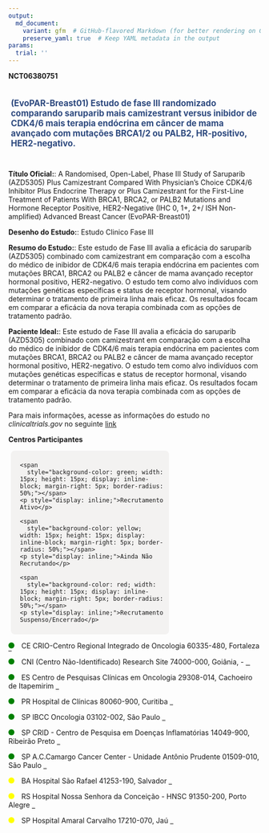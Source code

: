 ```yaml
---
output: 
  md_document:
    variant: gfm  # GitHub-flavored Markdown (for better rendering on GitHub)
    preserve_yaml: true  # Keep YAML metadata in the output
params:
  trial: ''
---
```


**NCT06380751**

<div style="padding: 5px; font-size: 1.20em; font-weight: bold; color: #2E4A7F; text-align: left; margin-bottom: 20px">

(EvoPAR-Breast01) Estudo de fase III randomizado comparando saruparib
mais camizestrant versus inibidor de CDK4/6 mais terapia endócrina em
câncer de mama avançado com mutações BRCA1/2 ou PALB2, HR-positivo,
HER2-negativo.

</div>

**Título Oficial:**: A Randomised, Open-Label, Phase III Study of
Saruparib (AZD5305) Plus Camizestrant Compared With Physician’s Choice
CDK4/6 Inhibitor Plus Endocrine Therapy or Plus Camizestrant for the
First-Line Treatment of Patients With BRCA1, BRCA2, or PALB2 Mutations
and Hormone Receptor Positive, HER2-Negative (IHC 0, 1+, 2+/ ISH
Non-amplified) Advanced Breast Cancer (EvoPAR-Breast01)

**Desenho do Estudo:**: Estudo Clinico Fase III

**Resumo do Estudo:**: Este estudo de Fase III avalia a eficácia do
saruparib (AZD5305) combinado com camizestrant em comparação com a
escolha do médico de inibidor de CDK4/6 mais terapia endócrina em
pacientes com mutações BRCA1, BRCA2 ou PALB2 e câncer de mama avançado
receptor hormonal positivo, HER2-negativo. O estudo tem como alvo
indivíduos com mutações genéticas específicas e status de receptor
hormonal, visando determinar o tratamento de primeira linha mais eficaz.
Os resultados focam em comparar a eficácia da nova terapia combinada com
as opções de tratamento padrão.

**Paciente Ideal:**: Este estudo de Fase III avalia a eficácia do
saruparib (AZD5305) combinado com camizestrant em comparação com a
escolha do médico de inibidor de CDK4/6 mais terapia endócrina em
pacientes com mutações BRCA1, BRCA2 ou PALB2 e câncer de mama avançado
receptor hormonal positivo, HER2-negativo. O estudo tem como alvo
indivíduos com mutações genéticas específicas e status de receptor
hormonal, visando determinar o tratamento de primeira linha mais eficaz.
Os resultados focam em comparar a eficácia da nova terapia combinada com
as opções de tratamento padrão.

Para mais informações, acesse as informações do estudo no
*clinicaltrials.gov* no seguinte
[link](https://clinicaltrials.gov/ct2/show/NCT06380751)

**Centros Participantes**

<div style="margin-bottom: 8px; margin-left: 5px; padding: 8px; max-width: 300px; background-color: #f3f2f1; border-radius: 8px;">

<div style="margin-left: 10px;">

    <span 
      style="background-color: green; width: 15px; height: 15px; display: inline-block; margin-right: 5px; border-radius: 50%;"></span>
    <p style="display: inline;">Recrutamento Ativo</p>

</div>

<div style="margin-left: 10px;">

    <span 
      style="background-color: yellow; width: 15px; height: 15px; display: inline-block; margin-right: 5px; border-radius: 50%;"></span>
    <p style="display: inline;">Ainda Não Recrutando</p>

</div>

<div style="margin-left: 10px;">

    <span 
      style="background-color: red; width: 15px; height: 15px; display: inline-block; margin-right: 5px; border-radius: 50%;"></span>
    <p style="display: inline;">Recrutamento Suspenso/Encerrado</p>

</div>

</div>

<span style="display: inline-block; width: 12px; height: 12px; border-radius: 50%; margin-right: 10px; padding-bottom: 0px; background-color: green;"></span>
CE CRIO-Centro Regional Integrado de Oncologia 60335-480, Fortaleza
<span style="color: #2E4A7F; text-decoration: none; font-weight: 500; font-size: 0.8">[REPORTAR
ERRO](https://flazar.shinyapps.io/formsapp?study_nct_id=NCT06380751&location_id=RESEARCHSITEFORTALEZA60336045BRAZIL&location_full_name=CRIO-Centro%20Regional%20Integrado%20de%20Oncologia%2C%2060335-480%2C%20Fortaleza&form_type=Reportar%20Erro)</span>

<span style="display: inline-block; width: 12px; height: 12px; border-radius: 50%; margin-right: 10px; padding-bottom: 0px; background-color: green;"></span>
CNI (Centro Não-Identificado) Research Site 74000-000, Goiânia, -
<span style="color: #2E4A7F; text-decoration: none; font-weight: 500; font-size: 0.8">[IDENTIFICAR
CENTRO](https://flazar.shinyapps.io/formsapp?study_nct_id=NCT06380751&location_id=RESEARCHSITEGOIANIA74000000BRAZIL&location_full_name=%28Centro%20N%C3%A3o-Identificado%29%2C%20Research%20Site%2074000-000%2C%20Goi%C3%A2nia%2C%20%20-%20&form_type=Identificar%20Centro)</span>

<span style="display: inline-block; width: 12px; height: 12px; border-radius: 50%; margin-right: 10px; padding-bottom: 0px; background-color: green;"></span>
ES Centro de Pesquisas Clínicas em Oncologia 29308-014, Cachoeiro de
Itapemirim
<span style="color: #2E4A7F; text-decoration: none; font-weight: 500; font-size: 0.8">[REPORTAR
ERRO](https://flazar.shinyapps.io/formsapp?study_nct_id=NCT06380751&location_id=RESEARCHSITECACHOEIRADEITAPEMIRIM29308055BRAZIL&location_full_name=Centro%20de%20Pesquisas%20Cl%C3%ADnicas%20em%20Oncologia%2C%2029308-014%2C%20Cachoeiro%20de%20Itapemirim&form_type=Reportar%20Erro)</span>

<span style="display: inline-block; width: 12px; height: 12px; border-radius: 50%; margin-right: 10px; padding-bottom: 0px; background-color: green;"></span>
PR Hospital de Clínicas 80060-900, Curitiba
<span style="color: #2E4A7F; text-decoration: none; font-weight: 500; font-size: 0.8">[REPORTAR
ERRO](https://flazar.shinyapps.io/formsapp?study_nct_id=NCT06380751&location_id=RESEARCHSITECURITIBA80060900BRAZIL&location_full_name=Hospital%20de%20Cl%C3%ADnicas%2C%2080060-900%2C%20Curitiba&form_type=Reportar%20Erro)</span>

<span style="display: inline-block; width: 12px; height: 12px; border-radius: 50%; margin-right: 10px; padding-bottom: 0px; background-color: green;"></span>
SP IBCC Oncologia 03102-002, São Paulo
<span style="color: #2E4A7F; text-decoration: none; font-weight: 500; font-size: 0.8">[REPORTAR
ERRO](https://flazar.shinyapps.io/formsapp?study_nct_id=NCT06380751&location_id=RESEARCHSITESAOPAULO03102002BRAZIL&location_full_name=IBCC%20Oncologia%2C%2003102-002%2C%20S%C3%A3o%20Paulo&form_type=Reportar%20Erro)</span>

<span style="display: inline-block; width: 12px; height: 12px; border-radius: 50%; margin-right: 10px; padding-bottom: 0px; background-color: green;"></span>
SP CRID - Centro de Pesquisa em Doenças Inflamatórias 14049-900,
Ribeirão Preto
<span style="color: #2E4A7F; text-decoration: none; font-weight: 500; font-size: 0.8">[REPORTAR
ERRO](https://flazar.shinyapps.io/formsapp?study_nct_id=NCT06380751&location_id=RESEARCHSITERIBEIRAOPRETO14049901BRAZIL&location_full_name=CRID%20-%20Centro%20de%20Pesquisa%20em%20Doen%C3%A7as%20Inflamat%C3%B3rias%2C%2014049-900%2C%20Ribeir%C3%A3o%20Preto&form_type=Reportar%20Erro)</span>

<span style="display: inline-block; width: 12px; height: 12px; border-radius: 50%; margin-right: 10px; padding-bottom: 0px; background-color: green;"></span>
SP A.C.Camargo Cancer Center - Unidade Antônio Prudente 01509-010, São
Paulo
<span style="color: #2E4A7F; text-decoration: none; font-weight: 500; font-size: 0.8">[REPORTAR
ERRO](https://flazar.shinyapps.io/formsapp?study_nct_id=NCT06380751&location_id=RESEARCHSITESAOPAULO01509900BRAZIL&location_full_name=A.C.Camargo%20Cancer%20Center%20-%20Unidade%20Ant%C3%B4nio%20Prudente%2C%2001509-010%2C%20S%C3%A3o%20Paulo&form_type=Reportar%20Erro)</span>

<span style="display: inline-block; width: 12px; height: 12px; border-radius: 50%; margin-right: 10px; padding-bottom: 0px; background-color: yellow;"></span>
BA Hospital São Rafael 41253-190, Salvador
<span style="color: #2E4A7F; text-decoration: none; font-weight: 500; font-size: 0.8">[REPORTAR
ERRO](https://flazar.shinyapps.io/formsapp?study_nct_id=NCT06380751&location_id=RESEARCHSITESALVADOR41253190BRAZIL&location_full_name=Hospital%20S%C3%A3o%20Rafael%2C%2041253-190%2C%20Salvador&form_type=Reportar%20Erro)</span>

<span style="display: inline-block; width: 12px; height: 12px; border-radius: 50%; margin-right: 10px; padding-bottom: 0px; background-color: yellow;"></span>
RS Hospital Nossa Senhora da Conceição - HNSC 91350-200, Porto Alegre
<span style="color: #2E4A7F; text-decoration: none; font-weight: 500; font-size: 0.8">[REPORTAR
ERRO](https://flazar.shinyapps.io/formsapp?study_nct_id=NCT06380751&location_id=RESEARCHSITEPORTOALEGRE91350200BRAZIL&location_full_name=Hospital%20Nossa%20Senhora%20da%20Concei%C3%A7%C3%A3o%20-%20HNSC%2C%2091350-200%2C%20Porto%20Alegre&form_type=Reportar%20Erro)</span>

<span style="display: inline-block; width: 12px; height: 12px; border-radius: 50%; margin-right: 10px; padding-bottom: 0px; background-color: yellow;"></span>
SP Hospital Amaral Carvalho 17210-070, Jaú
<span style="color: #2E4A7F; text-decoration: none; font-weight: 500; font-size: 0.8">[REPORTAR
ERRO](https://flazar.shinyapps.io/formsapp?study_nct_id=NCT06380751&location_id=RESEARCHSITEJAU17210120BRAZIL&location_full_name=Hospital%20Amaral%20Carvalho%2C%2017210-070%2C%20Ja%C3%BA&form_type=Reportar%20Erro)</span>
